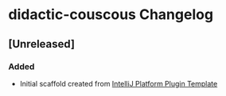 <!-- Keep a Changelog guide -> https://keepachangelog.com -->

# didactic-couscous Changelog

## [Unreleased]
### Added
- Initial scaffold created from [IntelliJ Platform Plugin Template](https://github.com/JetBrains/intellij-platform-plugin-template)
